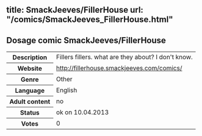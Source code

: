 title: SmackJeeves/FillerHouse
url: "/comics/SmackJeeves_FillerHouse.html"
---
Dosage comic SmackJeeves/FillerHouse
-----------------------------------------

<table class="comicinfo">
<tr>
<th>Description</th><td>Fillers fillers. what are they about? I don't know.</td>
</tr>
<tr>
<th>Website</th><td><a href="http://fillerhouse.smackjeeves.com/comics/">http://fillerhouse.smackjeeves.com/comics/</a></td>
</tr>
<tr>
<th>Genre</th><td>Other</td>
</tr>
<tr>
<th>Language</th><td>English</td>
</tr>
<tr>
<th>Adult content</th><td>no</td>
</tr>
<tr>
<th>Status</th><td>ok on 10.04.2013</td>
</tr>
<tr>
<th>Votes</th><td>0</div></td>
</tr>
</table>
